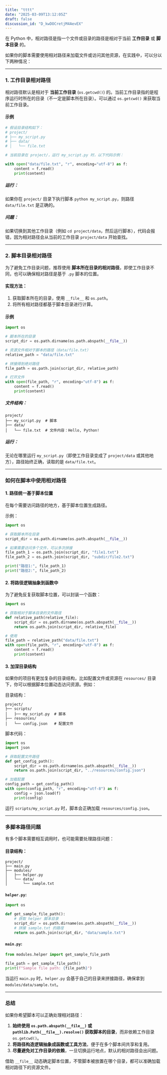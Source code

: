 ```yaml
---  
title: "tttt"  
date: "2025-03-09T13:12:05Z"  
draft: false  
discussion_id: "D_kwDOCretjM4AevEX"  
---  
```


在 Python 中，相对路径是指一个文件或目录的路径是相对于当前 **工作目录** 或 **脚本目录** 的。

如果你的脚本需要使用相对路径来加载文件或访问其他资源，在实践中，可以分以下两种情况：

---

### **1. 工作目录相对路径**

相对路径默认是相对于 **当前工作目录** (`os.getcwd()`) 的。当前工作目录指的是程序运行时所在的目录（不一定是脚本所在目录）。可以通过 `os.getcwd()` 来获取当前工作目录。

#### 示例
```python
# 假设目录结构如下：
# project/
# ├── my_script.py
# ├── data/
# │   └── file.txt

# 当前目录在 project/，运行 my_script.py 时，以下代码示例：

with open("data/file.txt", "r", encoding="utf-8") as f:
    content = f.read()
    print(content)
```

##### 运行：
如果你在 `project/` 目录下执行脚本 `python my_script.py`，则路径 `data/file.txt` 是正确的。

##### 问题：
如果切换到其他工作目录（例如 `cd project/data`，然后运行脚本），代码会报错，因为相对路径会从当前的工作目录 `project/data` 开始查找。

---

### **2. 脚本目录相对路径**

为了避免工作目录问题，推荐使用 **脚本所在目录的相对路径**，即使工作目录不同，也可以确保相对路径是基于 `.py` 脚本的位置。

#### 实现方法：

1. 获取脚本所在的目录，使用 `__file__` 和 `os.path`。
2. 将所有相对路径都基于脚本目录进行计算。

#### 示例
```python
import os

# 脚本所在的目录
script_dir = os.path.dirname(os.path.abspath(__file__))

# 资源文件相对于脚本的路径（data/file.txt）
relative_path = "data/file.txt"

# 拼接得到绝对路径
file_path = os.path.join(script_dir, relative_path)

# 打开文件
with open(file_path, "r", encoding="utf-8") as f:
    content = f.read()
    print(content)
```

##### 文件结构：
```
project/
├── my_script.py  # 脚本
├── data/
│   └── file.txt  # 文件内容：Hello, Python!
```

##### 运行：
无论在哪里运行 `my_script.py`（即使工作目录变成了 `project/data` 或其他地方），路径始终正确，读取的是 `data/file.txt`。

---

### **如何在脚本中使用相对路径**

#### 1. **路径统一基于脚本位置**
在每个需要访问路径的地方，基于脚本位置生成路径。

示例：
```python
import os

# 获取脚本所在目录
script_dir = os.path.dirname(os.path.abspath(__file__))

# 如果需要访问多个文件，可以多次拼接
file_path_1 = os.path.join(script_dir, "file1.txt")
file_path_2 = os.path.join(script_dir, "subdir/file2.txt")

print("路径1:", file_path_1)
print("路径2:", file_path_2)
```

#### 2. **将路径逻辑抽象到函数中**
为了避免反复获取脚本位置，可以封装一个函数：

```python
import os

# 获取相对于脚本目录的文件路径
def relative_path(relative_file):
    script_dir = os.path.dirname(os.path.abspath(__file__))
    return os.path.join(script_dir, relative_file)

# 使用
file_path = relative_path("data/file.txt")
with open(file_path, "r", encoding="utf-8") as f:
    content = f.read()
    print(content)
```

#### 3. **加深目录结构**
如果你的项目有更加复杂的目录结构，比如配置文件或资源在 `resources/` 目录下，你可以根据脚本位置动态访问资源。例如：

目录结构：
```
project/
├── scripts/
│   ├── my_script.py  # 脚本
├── resources/
│   └── config.json   # 配置文件
```

脚本代码：
```python
import os
import json

# 获取配置文件路径
def get_config_path():
    script_dir = os.path.dirname(os.path.abspath(__file__))
    return os.path.join(script_dir, "../resources/config.json")

# 加载配置
config_path = get_config_path()
with open(config_path, "r", encoding="utf-8") as f:
    config = json.load(f)
    print(config)
```

运行 `scripts/my_script.py` 时，脚本会正确加载 `resources/config.json`。

---

### **多脚本路径问题**

有多个脚本需要相互调用时，也可能需要处理路径问题：

#### 目录结构：
```
project/
├── main.py
├── modules/
│   ├── helper.py
│   └── data/
│       └── sample.txt
```

#### `helper.py`:
```python
import os

def get_sample_file_path():
    # 获取 helper 脚本目录
    script_dir = os.path.dirname(os.path.abspath(__file__))
    # 拼接 sample.txt 的路径
    return os.path.join(script_dir, "data/sample.txt")
```

#### `main.py`:
```python
from modules.helper import get_sample_file_path

file_path = get_sample_file_path()
print(f"Sample file path: {file_path}")
```

当运行 `main.py` 时，`helper.py` 会基于自己的目录来拼接路径，确保拿到 `modules/data/sample.txt`。

---

### **总结**

如果你希望脚本可以正确处理相对路径：

1. **始终使用 `os.path.abspath(__file__)` 或 `pathlib.Path(__file__).resolve()` 获取脚本的目录**，而非依赖工作目录 `os.getcwd()`。
2. **将路径构造逻辑抽象成函数或工具方法**，便于在多个脚本间共享和复用。
3. **尽量避免对工作目录的依赖**，一旦切换运行地点，默认的相对路径会出问题。

借助 `__file__` 动态确定脚本位置，不管脚本被放置在哪个目录，都可以准确加载相对路径下的资源文件。
